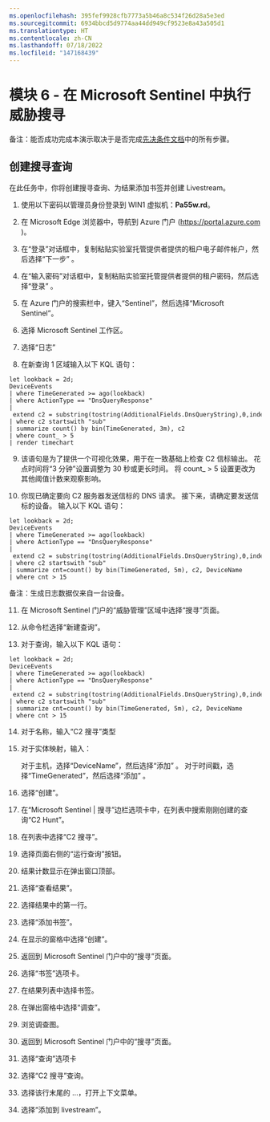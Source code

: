 ```yaml
---
ms.openlocfilehash: 395fef9928cfb7773a5b46a8c534f26d28a5e3ed
ms.sourcegitcommit: 6934bbcd5d9774aa44dd949cf9523e8a43a505d1
ms.translationtype: HT
ms.contentlocale: zh-CN
ms.lasthandoff: 07/18/2022
ms.locfileid: "147168439"
---
```

# <a name="module-6---threat-hunting-in-microsoft-sentinel"></a>模块 6 - 在 Microsoft Sentinel 中执行威胁搜寻

备注：能否成功完成本演示取决于是否完成[先决条件文档](00-prerequisites.md)中的所有步骤。 

## <a name="create-a-hunting-query"></a>创建搜寻查询

在此任务中，你将创建搜寻查询、为结果添加书签并创建 Livestream。

1. 使用以下密码以管理员身份登录到 WIN1 虚拟机：**Pa55w.rd**。  

2. 在 Microsoft Edge 浏览器中，导航到 Azure 门户 (https://portal.azure.com )。

3. 在“登录”对话框中，复制粘贴实验室托管提供者提供的租户电子邮件帐户，然后选择“下一步”  。

4. 在“输入密码”对话框中，复制粘贴实验室托管提供者提供的租户密码，然后选择“登录”  。

5. 在 Azure 门户的搜索栏中，键入“Sentinel”，然后选择“Microsoft Sentinel”。

6. 选择 Microsoft Sentinel 工作区。

7. 选择“日志” 

8. 在新查询 1 区域输入以下 KQL 语句：

```KQL
let lookback = 2d;
DeviceEvents
| where TimeGenerated >= ago(lookback) 
| where ActionType == "DnsQueryResponse"
| extend c2 = substring(tostring(AdditionalFields.DnsQueryString),0,indexof(tostring(AdditionalFields.DnsQueryString),"."))
| where c2 startswith "sub"
| summarize count() by bin(TimeGenerated, 3m), c2
| where count_ > 5
| render timechart 
```

9. 该语句是为了提供一个可视化效果，用于在一致基础上检查 C2 信标输出。  花点时间将“3 分钟”设置调整为 30 秒或更长时间。  将 count_ > 5 设置更改为其他阈值计数来观察影响。

10. 你现已确定要向 C2 服务器发送信标的 DNS 请求。  接下来，请确定要发送信标的设备。  输入以下 KQL 语句：

```KQL
let lookback = 2d;
DeviceEvents
| where TimeGenerated >= ago(lookback) 
| where ActionType == "DnsQueryResponse"
| extend c2 = substring(tostring(AdditionalFields.DnsQueryString),0,indexof(tostring(AdditionalFields.DnsQueryString),"."))
| where c2 startswith "sub"
| summarize cnt=count() by bin(TimeGenerated, 5m), c2, DeviceName
| where cnt > 15
```

备注：生成日志数据仅来自一台设备。

11. 在 Microsoft Sentinel 门户的“威胁管理”区域中选择“搜寻”页面。

12. 从命令栏选择“新建查询”。

13. 对于查询，输入以下 KQL 语句：

```KQL
let lookback = 2d;
DeviceEvents
| where TimeGenerated >= ago(lookback) 
| where ActionType == "DnsQueryResponse"
| extend c2 = substring(tostring(AdditionalFields.DnsQueryString),0,indexof(tostring(AdditionalFields.DnsQueryString),"."))
| where c2 startswith "sub"
| summarize cnt=count() by bin(TimeGenerated, 5m), c2, DeviceName
| where cnt > 15
```

14. 对于名称，输入“C2 搜寻”类型

15. 对于实体映射，输入：

    对于主机，选择“DeviceName”，然后选择“添加” 。
    对于时间戳，选择“TimeGenerated”，然后选择“添加” 。

16. 选择“创建”。

17. 在“Microsoft Sentinel | 搜寻”边栏选项卡中，在列表中搜索刚刚创建的查询“C2 Hunt”。

18. 在列表中选择“C2 搜寻”。

19.  选择页面右侧的“运行查询”按钮。

20. 结果计数显示在弹出窗口顶部。

21. 选择“查看结果”。

22. 选择结果中的第一行。 

23. 选择“添加书签”。

24. 在显示的窗格中选择“创建”。

25. 返回到 Microsoft Sentinel 门户中的“搜寻”页面。

26. 选择“书签”选项卡。

27. 在结果列表中选择书签。

28. 在弹出窗格中选择“调查”。

29. 浏览调查图。

30. 返回到 Microsoft Sentinel 门户中的“搜寻”页面。

31. 选择“查询”选项卡

32. 选择“C2 搜寻”查询。

33. 选择该行末尾的 ...，打开上下文菜单。

34. 选择“添加到 livestream”。